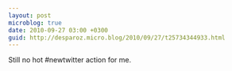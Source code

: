 ```yaml
---
layout: post
microblog: true
date: 2010-09-27 03:00 +0300
guid: http://desparoz.micro.blog/2010/09/27/t25734344933.html
---
```

Still no hot #newtwitter action for me.
